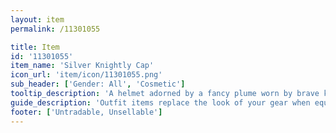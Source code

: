 ```yaml
---
layout: item
permalink: /11301055

title: Item
id: '11301055'
item_name: 'Silver Knightly Cap'
icon_url: 'item/icon/11301055.png'
sub_header: ['Gender: All', 'Cosmetic']
tooltip_description: 'A helmet adorned by a fancy plume worn by brave knights.'
guide_description: 'Outfit items replace the look of your gear when equipped.'
footer: ['Untradable, Unsellable']
---
```

